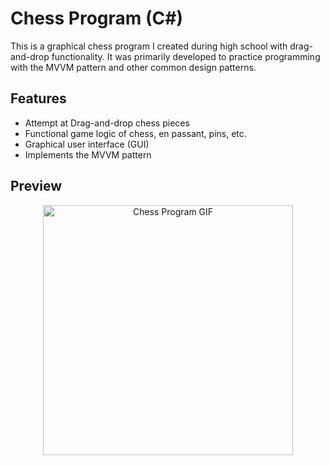 # Chess Program (C#)

This is a graphical chess program I created during high school with drag-and-drop functionality. It was primarily developed to practice programming with the MVVM pattern and other common design patterns.

## Features
- Attempt at Drag-and-drop chess pieces
- Functional game logic of chess, en passant, pins, etc.
- Graphical user interface (GUI)
- Implements the MVVM pattern

## Preview

<p align="center">
  <img src="https://imgur.com/0FbE3Nk.gif" alt="Chess Program GIF" width="400" />
</p>
